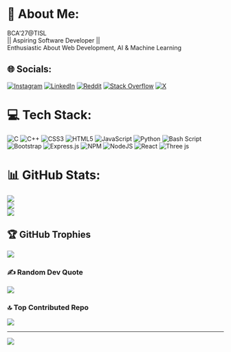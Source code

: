 # 💫 About Me:
BCA'27@TISL <br>|| Aspiring Software Developer || <br>Enthusiastic About Web Development, AI & Machine Learning


## 🌐 Socials:
[![Instagram](https://img.shields.io/badge/Instagram-%23E4405F.svg?logo=Instagram&logoColor=white)](https://instagram.com/rizwan.molla) [![LinkedIn](https://img.shields.io/badge/LinkedIn-%230077B5.svg?logo=linkedin&logoColor=white)](https://linkedin.com/in/rizwan-molla) [![Reddit](https://img.shields.io/badge/Reddit-%23FF4500.svg?logo=Reddit&logoColor=white)](https://reddit.com/user/Rizwan_Molla ) [![Stack Overflow](https://img.shields.io/badge/-Stackoverflow-FE7A16?logo=stack-overflow&logoColor=white)](https://stackoverflow.com/users/md-rizwan-molla) [![X](https://img.shields.io/badge/X-black.svg?logo=X&logoColor=white)](https://x.com/MdRizwanMolla) 

# 💻 Tech Stack:
![C](https://img.shields.io/badge/c-%2300599C.svg?style=for-the-badge&logo=c&logoColor=white) ![C++](https://img.shields.io/badge/c++-%2300599C.svg?style=for-the-badge&logo=c%2B%2B&logoColor=white) ![CSS3](https://img.shields.io/badge/css3-%231572B6.svg?style=for-the-badge&logo=css3&logoColor=white) ![HTML5](https://img.shields.io/badge/html5-%23E34F26.svg?style=for-the-badge&logo=html5&logoColor=white) ![JavaScript](https://img.shields.io/badge/javascript-%23323330.svg?style=for-the-badge&logo=javascript&logoColor=%23F7DF1E) ![Python](https://img.shields.io/badge/python-3670A0?style=for-the-badge&logo=python&logoColor=ffdd54) ![Bash Script](https://img.shields.io/badge/bash_script-%23121011.svg?style=for-the-badge&logo=gnu-bash&logoColor=white) ![Bootstrap](https://img.shields.io/badge/bootstrap-%238511FA.svg?style=for-the-badge&logo=bootstrap&logoColor=white) ![Express.js](https://img.shields.io/badge/express.js-%23404d59.svg?style=for-the-badge&logo=express&logoColor=%2361DAFB) ![NPM](https://img.shields.io/badge/NPM-%23CB3837.svg?style=for-the-badge&logo=npm&logoColor=white) ![NodeJS](https://img.shields.io/badge/node.js-6DA55F?style=for-the-badge&logo=node.js&logoColor=white) ![React](https://img.shields.io/badge/react-%2320232a.svg?style=for-the-badge&logo=react&logoColor=%2361DAFB) ![Three js](https://img.shields.io/badge/threejs-black?style=for-the-badge&logo=three.js&logoColor=white)
# 📊 GitHub Stats:
![](https://github-readme-stats.vercel.app/api?username=RizwanMolla&theme=gotham&hide_border=true&include_all_commits=true&count_private=true)<br/>
![](https://github-readme-streak-stats.herokuapp.com/?user=RizwanMolla&theme=gotham&hide_border=true)<br/>
![](https://github-readme-stats.vercel.app/api/top-langs/?username=RizwanMolla&theme=gotham&hide_border=true&include_all_commits=true&count_private=true&layout=compact)

## 🏆 GitHub Trophies
![](https://github-profile-trophy.vercel.app/?username=RizwanMolla&theme=radical&no-frame=false&no-bg=true&margin-w=4)

### ✍️ Random Dev Quote
![](https://quotes-github-readme.vercel.app/api?type=horizontal&theme=dark)

### 🔝 Top Contributed Repo
![](https://github-contributor-stats.vercel.app/api?username=RizwanMolla&limit=5&theme=gotham&combine_all_yearly_contributions=true)

---
[![](https://visitcount.itsvg.in/api?id=RizwanMolla&icon=0&color=0)](https://visitcount.itsvg.in)

<!-- Proudly created with GPRM ( https://gprm.itsvg.in ) -->
